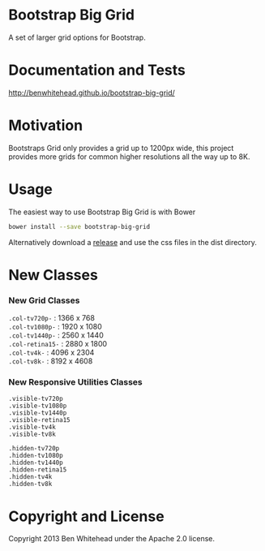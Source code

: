 Bootstrap Big Grid
==================

A set of larger grid options for Bootstrap.

Documentation and Tests
=======================
http://benwhitehead.github.io/bootstrap-big-grid/

Motivation
==========
Bootstraps Grid only provides a grid up to 1200px wide, this project provides more grids for common higher resolutions all the way up to 8K.

Usage
=====
The easiest way to use Bootstrap Big Grid is with Bower
```bash
bower install --save bootstrap-big-grid
```

Alternatively download a [release](https://github.com/BenWhitehead/bootstrap-big-grid/releases) and use the css files in the dist directory.

New Classes
===========

### New Grid Classes
`.col-tv720p-`    : 1366 x 768  
`.col-tv1080p-`   : 1920 x 1080  
`.col-tv1440p-`   : 2560 x 1440  
`.col-retina15-`  : 2880 x 1800  
`.col-tv4k-`      : 4096 x 2304  
`.col-tv8k-`      : 8192 x 4608  

### New Responsive Utilities Classes
`.visible-tv720p`  
`.visible-tv1080p`  
`.visible-tv1440p`  
`.visible-retina15`  
`.visible-tv4k`  
`.visible-tv8k`  

`.hidden-tv720p`  
`.hidden-tv1080p`  
`.hidden-tv1440p`  
`.hidden-retina15`  
`.hidden-tv4k`  
`.hidden-tv8k`  

Copyright and License
=====================
Copyright 2013 Ben Whitehead under the Apache 2.0 license.
